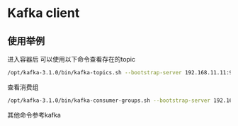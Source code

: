 # Kafka client

## 使用举例

进入容器后 可以使用以下命令查看存在的topic

```bash
/opt/kafka-3.1.0/bin/kafka-topics.sh --bootstrap-server 192.168.11.11:9092 --list
```

查看消费组
```bash
/opt/kafka-3.1.0/bin/kafka-consumer-groups.sh --bootstrap-server 192.168.11.11:909 --list
```

其他命令参考kafka

